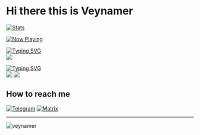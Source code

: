 # Hi there this is Veynamer
[![Stats](https://github-readme-stats.vercel.app/api?username=Veynamer&include_all_commits=true&show_icons=true&title_color=ff4fa2&icon_color=ff4fa2&text_color=ffffff&bg_color=0d1117)](https://github.com/veynamer)

[![Now Playing](https://img.shields.io/badge/Now_Playing-Kasane_Teto_【重音テト】_—_FIRST-ff4fa2?style=for-the-badge&logo=youtube&logoColor=white)](https://youtu.be/X2yPo4stVX0)

<p align="left">
  <a href="https://git.io/typing-svg">
    <img src="https://readme-typing-svg.herokuapp.com?font=Fira+Code&size=18&pause=10000&color=ff4fa2&width=200&lines=My+distro:" alt="Typing SVG" />
  </a>
  <br/>
  <img src="https://img.shields.io/badge/Void_Linux-0A3D2D?style=for-the-badge&logo=voidlinux&logoColor=white" />
</p>
<p align="left">
  <a href="https://git.io/typing-svg">
    <img src="https://readme-typing-svg.herokuapp.com?font=Fira+Code&size=18&pause=10000&color=ff4fa2&width=200&lines=I+use:" alt="Typing SVG" />
  </a>
  <br/>
  <img src="https://img.shields.io/badge/Neovim-57A143?style=for-the-badge&logo=neovim&logoColor=white" />
  <img src="https://img.shields.io/badge/Git-F05032?style=for-the-badge&logo=git&logoColor=white" />
</p>

## How to reach me  
[![Telegram](https://img.shields.io/badge/Telegram-0088cc?style=for-the-badge&logo=telegram&logoColor=white)](https://t.me/veyr1th)
[![Matrix](https://img.shields.io/badge/Matrix-000000?style=for-the-badge&logo=matrix&logoColor=white)](https://matrix.to/#/@veynamer_2007:matrix.org)
___
<p align="left"> <img src="https://komarev.com/ghpvc/?username=veynamer&label=Profile%20views&color=0e75b6&style=flat" alt="veynamer" /> </p>
